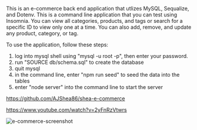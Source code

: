 This is an e-commerce back end application that utlizes MySQL, Sequalize, and Dotenv. This is a command line application that you can test using Insomnia. You can view all categories, products, and tags or search for a specific ID to view only one at a time. You can also add, remove, and update any product, category, or tag.

To use the application, follow these steps:

1. log into mysql shell using "mysql -u root -p", then enter your password.
2. run "SOURCE db/schema.sql" to create the database
3. quit mysql
4. in the command line, enter "npm run seed" to seed the data into the tables
5. enter "node server" into the command line to start the server

https://github.com/AJShea86/shea-e-commerce

https://www.youtube.com/watch?v=2yFnRzVtwrs

![e-commerce-screenshot](https://user-images.githubusercontent.com/97988155/159145316-e812b0a7-e2c5-4907-8de8-316c47c53ef8.png)
